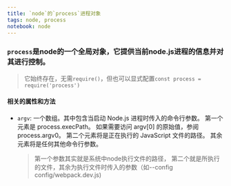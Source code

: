 ```yaml
---
title: `node`的`process`进程对象
tags: node, process
notebook: node
---
```

### `process`是node的一个全局对象，它提供当前node.js进程的信息并对其进行控制。

  > 它始终存在，无需`require()`，但也可以显式配置`const process = require('process')`

  #### 相关的属性和方法

  - `argv`: 一个数组。其中包含当启动 Node.js 进程时传入的命令行参数。 第一个元素是 process.execPath。 如果需要访问 argv[0] 的原始值，参阅 process.argv0。 第二个元素将是正在执行的 JavaScript 文件的路径。 其余元素将是任何其他命令行参数。

    > 第一个参数其实就是系统中node执行文件的路径， 第二个就是所执行的文件，其余为执行文件时传入的参数（如--config config/webpack.dev.js)